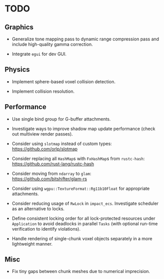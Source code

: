 # TODO

## Graphics

- Generalize tone mapping pass to dynamic range compression pass and include high-quality gamma correction.

- Integrate `egui` for dev GUI.

## Physics

- Implement sphere-based voxel collision detection.

- Implement collision resolution.

## Performance

- Use single bind group for G-buffer attachments.

- Investigate ways to improve shadow map update performance (check out multiview render passes).

- Consider using `slotmap` instead of custom types: https://github.com/orlp/slotmap

- Consider replacing all `HashMap`s with `FxHashMap`s from `rustc-hash`: https://github.com/rust-lang/rustc-hash

- Consider moving from `ndarray` to `glam`: https://github.com/bitshifter/glam-rs

- Consider using `wgpu::TextureFormat::Rg11b10Float` for appropriate attachments.

- Consider reducing usage of `RwLock` in `impact_ecs`. Investigate scheduler as an alternative to locks.

- Define consistent locking order for all lock-protected resources under `Application` to avoid deadlocks in parallel `Tasks` (with optional run-time verification to identify violations).

- Handle rendering of single-chunk voxel objects separately in a more lightweight manner.

## Misc

- Fix tiny gaps between chunk meshes due to numerical imprecision.
